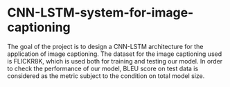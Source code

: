 # CNN-LSTM-system-for-image-captioning
The goal of the project is to design a CNN-LSTM architecture for the
application of image captioning. The dataset for the image captioning used
is FLICKR8K, which is used both for training and testing our model. In
order to check the performance of our model, BLEU score on test data is
considered as the metric subject to the condition on total model size.
